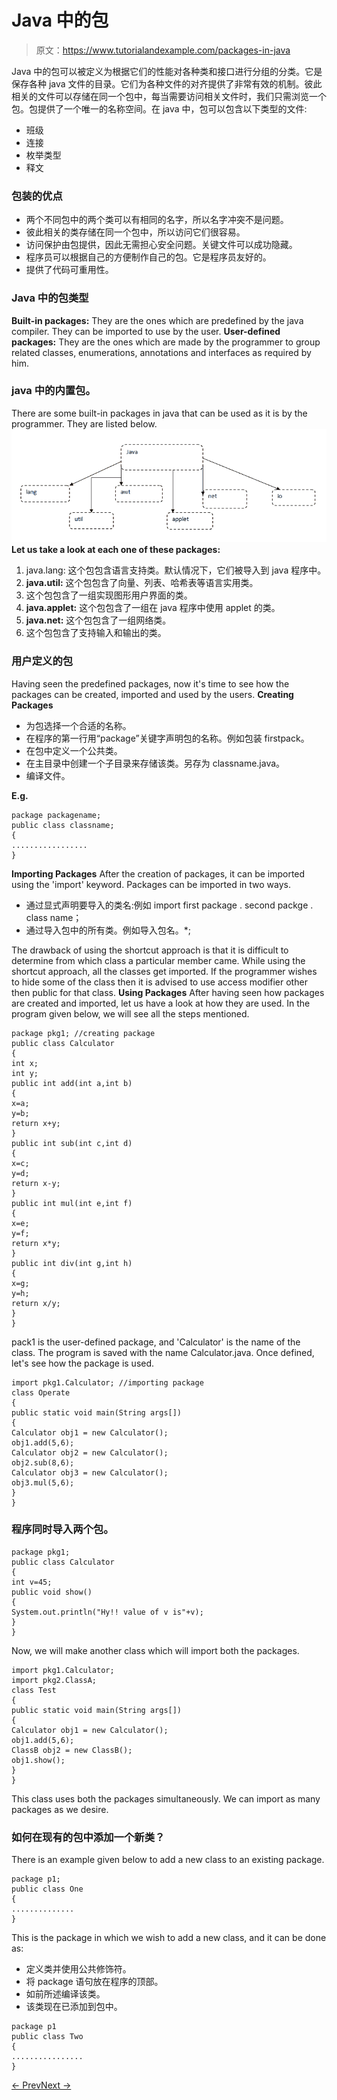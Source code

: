 # Java 中的包

> 原文：<https://www.tutorialandexample.com/packages-in-java>

Java 中的包可以被定义为根据它们的性能对各种类和接口进行分组的分类。它是保存各种 java 文件的目录。它们为各种文件的对齐提供了非常有效的机制。彼此相关的文件可以存储在同一个包中，每当需要访问相关文件时，我们只需浏览一个包。包提供了一个唯一的名称空间。在 java 中，包可以包含以下类型的文件:

*   班级
*   连接
*   枚举类型
*   释文

### 包装的优点

*   两个不同包中的两个类可以有相同的名字，所以名字冲突不是问题。
*   彼此相关的类存储在同一个包中，所以访问它们很容易。
*   访问保护由包提供，因此无需担心安全问题。关键文件可以成功隐藏。
*   程序员可以根据自己的方便制作自己的包。它是程序员友好的。
*   提供了代码可重用性。

### Java 中的包类型

**Built-in packages:** They are the ones which are predefined by the java compiler. They can be imported to use by the user. **User-defined packages:** They are the ones which are made by the programmer to group related classes, enumerations, annotations and interfaces as required by him.

### java 中的内置包。

There are some built-in packages in java that can be used as it is by the programmer. They are listed below. ![](img/7dd2f1f3f27dba0344b4ad323c7831df.png) **Let us take a look at each one of these packages:**

1.  java.lang: 这个包包含语言支持类。默认情况下，它们被导入到 java 程序中。
2.  **java.util:** 这个包包含了向量、列表、哈希表等语言实用类。
3.  这个包包含了一组实现图形用户界面的类。
4.  **java.applet:** 这个包包含了一组在 java 程序中使用 applet 的类。
5.  **java.net:** 这个包包含了一组网络类。
6.  这个包包含了支持输入和输出的类。

### 用户定义的包

Having seen the predefined packages, now it's time to see how the packages can be created, imported and used by the users. **Creating Packages**

*   为包选择一个合适的名称。
*   在程序的第一行用“package”关键字声明包的名称。例如包装 firstpack。
*   在包中定义一个公共类。
*   在主目录中创建一个子目录来存储该类。另存为 classname.java。
*   编译文件。

**E.g.**

```
package packagename;
public class classname;
{
.................
}
```

**Importing Packages** After the creation of packages, it can be imported using the 'import' keyword. Packages can be imported in two ways.

*   通过显式声明要导入的类名:例如 import first package . second packge . class name；
*   通过导入包中的所有类。例如导入包名。*;

The drawback of using the shortcut approach is that it is difficult to determine from which class a particular member came. While using the shortcut approach, all the classes get imported. If the programmer wishes to hide some of the class then it is advised to use access modifier other then public for that class. **Using Packages** After having seen how packages are created and imported, let us have a look at how they are used. In the program given below, we will see all the steps mentioned.

```
package pkg1; //creating package
public class Calculator
{
int x;
int y;
public int add(int a,int b)
{
x=a;
y=b;
return x+y;
}
public int sub(int c,int d)
{
x=c;
y=d;
return x-y;
}
public int mul(int e,int f)
{
x=e;
y=f;
return x*y;
}
public int div(int g,int h)
{
x=g;
y=h;
return x/y;
}
}
```

pack1 is the user-defined package, and 'Calculator' is the name of the class. The program is saved with the name Calculator.java. Once defined, let's see how the package is used.

```
import pkg1.Calculator; //importing package
class Operate
{
public static void main(String args[])
{
Calculator obj1 = new Calculator();
obj1.add(5,6);
Calculator obj2 = new Calculator();
obj2.sub(8,6);
Calculator obj3 = new Calculator();
obj3.mul(5,6);
}
}
```

### 程序同时导入两个包。

```
package pkg1;
public class Calculator
{
int v=45;
public void show()
{
System.out.println("Hy!! value of v is"+v);
}
}
```

Now, we will make another class which will import both the packages.

```
import pkg1.Calculator;
import pkg2.ClassA;
class Test
{
public static void main(String args[])
{
Calculator obj1 = new Calculator();
obj1.add(5,6);
ClassB obj2 = new ClassB();
obj1.show();
}
}
```

This class uses both the packages simultaneously. We can import as many packages as we desire.

### 如何在现有的包中添加一个新类？

There is an example given below to add a new class to an existing package.

```
package p1;
public class One
{
..............
}
```

This is the package in which we wish to add a new class, and it can be done as:

*   定义类并使用公共修饰符。
*   将 package 语句放在程序的顶部。
*   如前所述编译该类。
*   该类现在已添加到包中。

```
package p1
public class Two
{
................
}
```

[← Prev](https://www.tutorialandexample.com/java-polymorphism)[Next →](https://www.tutorialandexample.com/java-numbers)